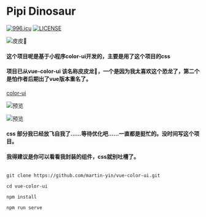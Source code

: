 # Pipi Dinosaur
[![996.icu](https://img.shields.io/badge/link-996.icu-red.svg)](https://996.icu)
[![LICENSE](https://img.shields.io/badge/license-NPL%20(The%20996%20Prohibited%20License)-blue.svg)](https://github.com/996icu/996.ICU/blob/master/LICENSE)


![皮皮🦖](https://raw.githubusercontent.com/martin-yin/Pipi-Dinosaur/master/src/assets/logo.png)


#### 这个项目呢是基于小程序color-ui开发的，主要是用了这个项目的css

#### 项目已从vue-color-ui 该名称皮皮龙🦖，一个是因为我太喜欢这个恐龙了，第二个是怕作者后期出了vue版本重名了。
[color-ui](https://github.com/weilanwl/ColorUI)

![预览](https://raw.githubusercontent.com/martin-yin/Pipi-Dinosaur/master/1.png)

![预览](https://raw.githubusercontent.com/martin-yin/Pipi-Dinosaur/master/2.png)

####  css 部分我已经放飞自我了……等待优化吧……一直都是挺忙的。没时间写这个项目。
####  我得建议是你可以看看我封装的组件，css就别吐槽了。
```

git clone https://github.com/martin-yin/vue-color-ui.git

cd vue-color-ui

npm install

npm run serve

```
